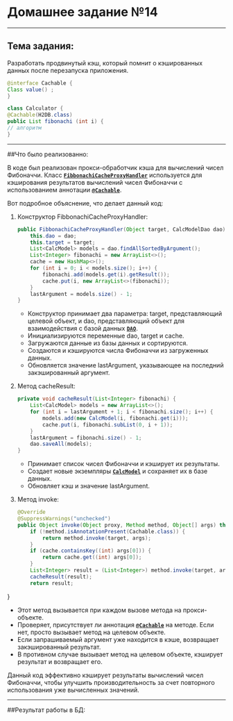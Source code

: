 # Домашнее задание №14
_______________________________
## Тема задания:
Разработать продвинутый кэш, который помнит о кэшированных данных после перезапуска приложения. 
```java
@interface Cachable {
Class value() ;
}

class Calculator {
@Cachable(H2DB.class) 
public List fibonachi (int i) {
// алгоритм
}
```
_______________________________
##Что было реализованно:

В коде был реализован прокси-обработчик кэша для вычислений чисел Фибоначчи. 
Класс [**`FibbonachiCacheProxyHandler`**](https://github.com/Mikhayloves/JDBCExample/blob/main/src/main/java/org/example/cacheProxy/FibbonachiCacheProxyHandler.java) используется для кэширования результатов вычислений чисел Фибоначчи с использованием аннотации [**`@Cachable`**](https://github.com/Mikhayloves/JDBCExample/blob/main/src/main/java/org/example/cacheProxy/Cachable.java).

Вот подробное объяснение, что делает данный код:

1. Конструктор FibbonachiCacheProxyHandler:

   ```java
   public FibbonachiCacheProxyHandler(Object target, CalcModelDao dao) {
       this.dao = dao;
       this.target = target;
       List<CalcModel> models = dao.findAllSortedByArgument();
       List<Integer> fibonachi = new ArrayList<>();
       cache = new HashMap<>();
       for (int i = 0; i < models.size(); i++) {
           fibonachi.add(models.get(i).getResult());
           cache.put(i, new ArrayList<>(fibonachi));
       }
       lastArgument = models.size() - 1;
   }
   ```

   - Конструктор принимает два параметра: target, представляющий целевой объект, и dao, представляющий объект для взаимодействия с базой данных [**`DAO`**](https://github.com/Mikhayloves/JDBCExample/tree/main/src/main/java/org/example/dao).
   - Инициализируются переменные dao, target и cache.
   - Загружаются данные из базы данных и сортируются.
   - Создаются и кэшируются числа Фибоначчи из загруженных данных.
   - Обновляется значение lastArgument, указывающее на последний закэшированный аргумент.

2. Метод cacheResult:

   ```java
   private void cacheResult(List<Integer> fibonachi) {
       List<CalcModel> models = new ArrayList<>();
       for (int i = lastArgument + 1; i < fibonachi.size(); i++) {
           models.add(new CalcModel(i, fibonachi.get(i)));
           cache.put(i, fibonachi.subList(0, i + 1));
       }
       lastArgument = fibonachi.size() - 1;
       dao.saveAll(models);
   }
   ```

   - Принимает список чисел Фибоначчи и кэширует их результаты.
   - Создает новые экземпляры [**`CalcModel`**](https://github.com/Mikhayloves/JDBCExample/blob/main/src/main/java/org/example/model/CalcModel.java) и сохраняет их в базе данных.
   - Обновляет кэш и значение lastArgument.

3. Метод invoke:

   ```java
   @Override
   @SuppressWarnings("unchecked")
   public Object invoke(Object proxy, Method method, Object[] args) throws Throwable {
       if (!method.isAnnotationPresent(Cachable.class)) {
           return method.invoke(target, args);
       }
       if (cache.containsKey((int) args[0])) {
           return cache.get((int) args[0]);
       }
       List<Integer> result = (List<Integer>) method.invoke(target, args);
       cacheResult(result);
       return result;
}
   - Этот метод вызывается при каждом вызове метода на прокси-объекте.
   - Проверяет, присутствует ли аннотация [**`@Cachable`**](https://github.com/Mikhayloves/JDBCExample/blob/main/src/main/java/org/example/cacheProxy/Cachable.java) на методе. Если нет, просто вызывает метод на целевом объекте.
   - Если запрашиваемый аргумент уже находится в кэше, возвращает закэшированный результат.
   - В противном случае вызывает метод на целевом объекте, кэширует результат и возвращает его.

Данный код эффективно кэширует результаты вычислений чисел Фибоначчи, чтобы улучшить производительность за счет повторного использования уже вычисленных значений.
_______________________________
##Результат работы в БД:

[](https://github.com/Mikhayloves/JDBCExample/blob/main/HLqmw3N1jM0.jpg)


